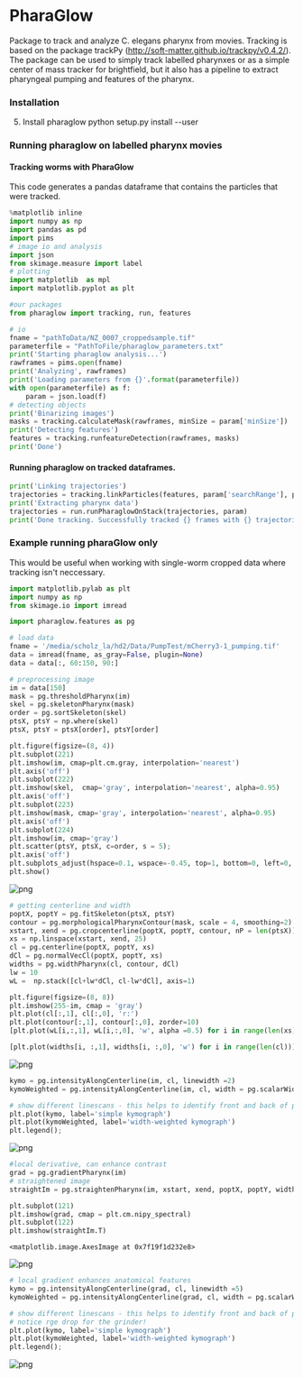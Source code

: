 # PharaGlow

Package to track and analyze C. elegans pharynx from movies. Tracking is based on the package trackPy (http://soft-matter.github.io/trackpy/v0.4.2/). The package can be used to simply track labelled pharynxes or as a simple center of mass tracker for brightfield, but it also has a pipeline to extract pharyngeal pumping and features of the pharynx.

### Installation
5. Install pharaglow
python setup.py install --user
### Running pharaglow on labelled pharynx movies
#### Tracking worms with PharaGlow
This code generates a pandas dataframe that contains the particles that were tracked.

```python
%matplotlib inline
import numpy as np
import pandas as pd
import pims
# image io and analysis
import json
from skimage.measure import label
# plotting
import matplotlib  as mpl 
import matplotlib.pyplot as plt 

#our packages
from pharaglow import tracking, run, features

# io
fname = "pathToData/NZ_0007_croppedsample.tif"
parameterfile = "PathToFile/pharaglow_parameters.txt"
print('Starting pharaglow analysis...')
rawframes = pims.open(fname)
print('Analyzing', rawframes)
print('Loading parameters from {}'.format(parameterfile))
with open(parameterfile) as f:
    param = json.load(f)
# detecting objects
print('Binarizing images')
masks = tracking.calculateMask(rawframes, minSize = param['minSize'])
print('Detecting features')
features = tracking.runfeatureDetection(rawframes, masks)
print('Done')
```
#### Running pharaglow on tracked dataframes.
```python
print('Linking trajectories')
trajectories = tracking.linkParticles(features, param['searchRange'], param['minimalDuration'])
print('Extracting pharynx data')
trajectories = run.runPharaglowOnStack(trajectories, param)
print('Done tracking. Successfully tracked {} frames with {} trajectories.'.format(len(rawframes), trajectories['particle'].nunique()))
```

### Example running pharaGlow only
This would be useful when working with single-worm cropped data where tracking isn't neccessary.

```python
import matplotlib.pylab as plt
import numpy as np
from skimage.io import imread

import pharaglow.features as pg
```


```python
# load data
fname = '/media/scholz_la/hd2/Data/PumpTest/mCherry3-1_pumping.tif'
data = imread(fname, as_gray=False, plugin=None)
data = data[:, 60:150, 90:]
```


```python
# preprocessing image
im = data[150]
mask = pg.thresholdPharynx(im)
skel = pg.skeletonPharynx(mask)
order = pg.sortSkeleton(skel)
ptsX, ptsY = np.where(skel)
ptsX, ptsY = ptsX[order], ptsY[order]
```


```python
plt.figure(figsize=(8, 4))
plt.subplot(221)
plt.imshow(im, cmap=plt.cm.gray, interpolation='nearest')
plt.axis('off')
plt.subplot(222)
plt.imshow(skel,  cmap='gray', interpolation='nearest', alpha=0.95)
plt.axis('off')
plt.subplot(223)
plt.imshow(mask, cmap='gray', interpolation='nearest', alpha=0.95)
plt.axis('off')
plt.subplot(224)
plt.imshow(im, cmap='gray')
plt.scatter(ptsY, ptsX, c=order, s = 5);
plt.axis('off')
plt.subplots_adjust(hspace=0.1, wspace=-0.45, top=1, bottom=0, left=0, right=1)
plt.show()
```


![png](examples/output_3_0.png)



```python
# getting centerline and width
poptX, poptY = pg.fitSkeleton(ptsX, ptsY)
contour = pg.morphologicalPharynxContour(mask, scale = 4, smoothing=2)
xstart, xend = pg.cropcenterline(poptX, poptY, contour, nP = len(ptsX))
xs = np.linspace(xstart, xend, 25)
cl = pg.centerline(poptX, poptY, xs)
dCl = pg.normalVecCl(poptX, poptY, xs)
widths = pg.widthPharynx(cl, contour, dCl)
lw = 10
wL =  np.stack([cl+lw*dCl, cl-lw*dCl], axis=1)
```


```python
plt.figure(figsize=(8, 8))
plt.imshow(255-im, cmap = 'gray')
plt.plot(cl[:,1], cl[:,0], 'r:')
plt.plot(contour[:,1], contour[:,0], zorder=10)
[plt.plot(wL[i,:,1], wL[i,:,0], 'w', alpha =0.5) for i in range(len(xs)-1)];

[plt.plot(widths[i, :,1], widths[i, :,0], 'w') for i in range(len(cl))];
```


![png](examples/output_5_0.png)



```python
kymo = pg.intensityAlongCenterline(im, cl, linewidth =2)
kymoWeighted = pg.intensityAlongCenterline(im, cl, width = pg.scalarWidth(widths))

```


```python
# show different linescans - this helps to identify front and back of pharynx
plt.plot(kymo, label='simple kymograph')
plt.plot(kymoWeighted, label='width-weighted kymograph')
plt.legend();
```


![png](examples/output_7_0.png)



```python
#local derivative, can enhance contrast
grad = pg.gradientPharynx(im)
# straightened image
straightIm = pg.straightenPharynx(im, xstart, xend, poptX, poptY, width=np.max(pg.scalarWidth(widths))//2)
```


```python
plt.subplot(121)
plt.imshow(grad, cmap = plt.cm.nipy_spectral)
plt.subplot(122)
plt.imshow(straightIm.T)
```




    <matplotlib.image.AxesImage at 0x7f19f1d232e8>




![png](examples/output_9_1.png)



```python
# local gradient enhances anatomical features
kymo = pg.intensityAlongCenterline(grad, cl, linewidth =5)
kymoWeighted = pg.intensityAlongCenterline(grad, cl, width = pg.scalarWidth(widths))

```


```python
# show different linescans - this helps to identify front and back of pharynx
# notice rge drop for the grinder!
plt.plot(kymo, label='simple kymograph')
plt.plot(kymoWeighted, label='width-weighted kymograph')
plt.legend();
```


![png](examples/output_11_0.png)



```python

```
